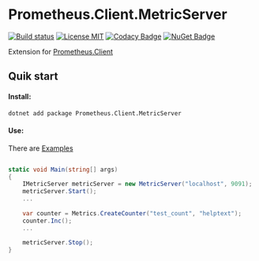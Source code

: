 # Prometheus.Client.MetricServer

[![Build status](https://ci.appveyor.com/api/projects/status/pe2cpegs61b6tmi9?svg=true)](https://ci.appveyor.com/project/phnx47/prometheus-client-metricserver) 
[![License MIT](https://img.shields.io/badge/license-MIT-green.svg)](https://opensource.org/licenses/MIT)
[![Codacy Badge](https://api.codacy.com/project/badge/Grade/12e7517c49aa418b8ae2f242dfb8df2e)](https://www.codacy.com/app/phnx47/Prometheus.Client.MetricServer?utm_source=github.com&amp;utm_medium=referral&amp;utm_content=phnx47/Prometheus.Client.MetricServer&amp;utm_campaign=Badge_Grade) 
[![NuGet Badge](https://buildstats.info/nuget/Prometheus.Client.MetricServer)](https://www.nuget.org/packages/Prometheus.Client.MetricServer/) 

Extension for [Prometheus.Client](https://github.com/phnx47/Prometheus.Client)

## Quik start


#### Install:

    dotnet add package Prometheus.Client.MetricServer

#### Use:

There are [Examples](https://github.com/phnx47/Prometheus.Client.Examples/tree/master/MetricServer)

```csharp

static void Main(string[] args)
{
    IMetricServer metricServer = new MetricServer("localhost", 9091);
    metricServer.Start();
    ...
    
    var counter = Metrics.CreateCounter("test_count", "helptext");
    counter.Inc();
    ...     
    
    metricServer.Stop();
}
```




